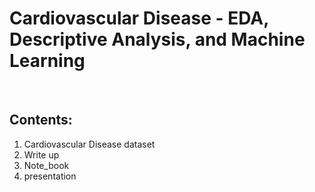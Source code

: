 # Cardiovascular Disease - EDA, Descriptive Analysis, and Machine Learning
<br>

## Contents:
1. Cardiovascular Disease dataset
1. Write up
1. Note_book
1. presentation
